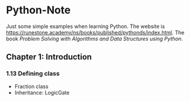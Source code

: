 # Python-Note

Just some simple examples when learning Python. The website is https://runestone.academy/ns/books/published/pythonds/index.html. The book *Problem Solving with Algorithms and Data Structures using Python*.

## Chapter 1: Introduction

### 1.13 Defining class

* Fraction class
* Inheritance: LogicGate

